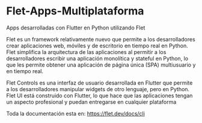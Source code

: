 # Flet-Apps-Multiplataforma
Apps desarrolladas con Flutter en Python utilizando Flet

Flet es un framework relativamente nuevo que permite a los desarrolladores crear aplicaciones web, móviles y de escritorio en tiempo real en Python. Flet simplifica la arquitectura de las aplicaciones al permitir a los desarrolladores escribir una aplicación monolítica y stateful en Python, lo que les permite obtener una aplicación de página única (SPA) multiusuario y en tiempo real.

Flet Controls es una interfaz de usuario desarrollada en Flutter que permite a los desarrolladores manipular widgets de otro lenguaje, pero en Python. Flet UI está construido con Flutter, lo que hace que las aplicaciones tengan un aspecto profesional y puedan entregarse en cualquier plataforma

Toda la documentación esta en: https://flet.dev/docs/cli
